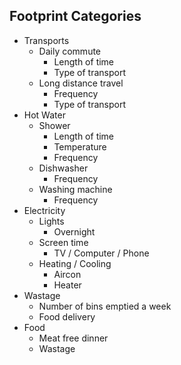 ## Footprint Categories

- Transports
  - Daily commute
    - Length of time
    - Type of transport
  - Long distance travel
    - Frequency
    - Type of transport
- Hot Water
  - Shower
    - Length of time
    - Temperature
    - Frequency
  - Dishwasher
    - Frequency
  - Washing machine
    - Frequency
- Electricity
  - Lights
    - Overnight
  - Screen time
    - TV / Computer / Phone
  - Heating / Cooling
    - Aircon
    - Heater
- Wastage
  - Number of bins emptied a week
  - Food delivery
- Food
  - Meat free dinner
  - Wastage
